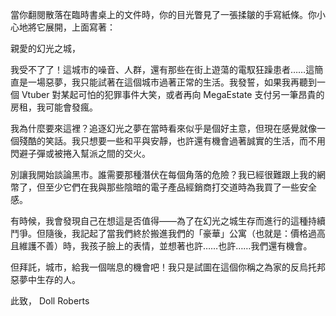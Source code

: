當你翻閱散落在臨時書桌上的文件時，你的目光瞥見了一張揉皺的手寫紙條。你小心地將它展開，上面寫著：

親愛的幻光之城，

我受不了了！這城市的噪音、人群，還有那些在街上遊蕩的電馭狂躁患者……這簡直是一場惡夢，我只能試著在這個城市過著正常的生活。我發誓，如果我再聽到一個 Vtuber 對某起可怕的犯罪事件大笑，或者再向 MegaEstate 支付另一筆昂貴的房租，我可能會發瘋。

我為什麼要來這裡？追逐幻光之夢在當時看來似乎是個好主意，但現在感覺就像一個殘酷的笑話。我只想要一些和平與安靜，也許還有機會過著誠實的生活，而不用閃避子彈或被捲入幫派之間的交火。

別讓我開始談論黑市。誰需要那種潛伏在每個角落的危險？我已經很難跟上我的網幣了，但至少它們在我與那些陰暗的電子產品經銷商打交道時為我買了一些安全感。

有時候，我會發現自己在想這是否值得——為了在幻光之城生存而進行的這種持續鬥爭。但隨後，我記起了當我們終於搬進我們的「豪華」公寓（也就是：價格過高且維護不善）時，我孩子臉上的表情，並想著也許……也許……我們還有機會。

但拜託，城市，給我一個喘息的機會吧！我只是試圖在這個你稱之為家的反烏托邦惡夢中生存的人。

此致，
Doll Roberts
